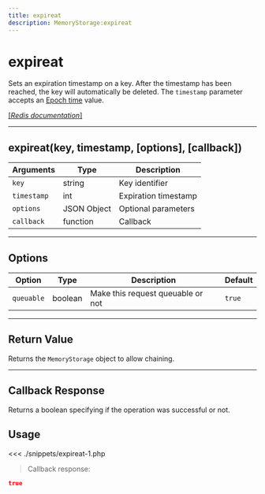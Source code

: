 ```yaml
---
title: expireat
description: MemoryStorage:expireat
---
```


# expireat

Sets an expiration timestamp on a key. After the timestamp has been reached, the key will automatically be deleted.
The `timestamp` parameter accepts an [Epoch time](https://en.wikipedia.org/wiki/Unix_time) value.

[[_Redis documentation_]](https://redis.io/commands/expireat)

---

## expireat(key, timestamp, [options], [callback])

| Arguments   | Type        | Description          |
| ----------- | ----------- | -------------------- |
| `key`       | string      | Key identifier       |
| `timestamp` | int         | Expiration timestamp |
| `options`   | JSON Object | Optional parameters  |
| `callback`  | function    | Callback             |

---

## Options

| Option     | Type    | Description                       | Default |
| ---------- | ------- | --------------------------------- | ------- |
| `queuable` | boolean | Make this request queuable or not | `true`  |

---

## Return Value

Returns the `MemoryStorage` object to allow chaining.

---

## Callback Response

Returns a boolean specifying if the operation was successful or not.

## Usage

<<< ./snippets/expireat-1.php

> Callback response:

```json
true
```
